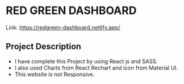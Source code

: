 
# RED GREEN DASHBOARD
Link:  https://redgreen-dashboard.netlify.app/





## Project Description

- I have complete this Project by using React js and SASS.
- I also used Charts from React Rechart and icon from Material UI.
- This website is not Responsive.
